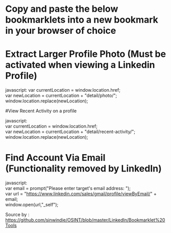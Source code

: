 # Copy and paste the below bookmarklets into a new bookmark in your browser of choice

# Extract Larger Profile Photo (Must be activated when viewing a Linkedin Profile)

javascript: 
var currentLocation = window.location.href;  
var newLocation = currentLocation + "detail/photo/";  
window.location.replace(newLocation);   

#View Recent Activity on a profile

javascript:  
var currentLocation = window.location.href;   
var newLocation = currentLocation + "detail/recent-activity/";   
window.location.replace(newLocation);

# Find Account Via Email (Functionality removed by LinkedIn)

javascript:  
var email = prompt("Please enter target's email address: ");   
var url = "https://www.linkedin.com/sales/gmail/profile/viewByEmail/" + email;   
window.open(url,"_self");

Source by : https://github.com/sinwindie/OSINT/blob/master/LinkedIn/Bookmarklet%20Tools